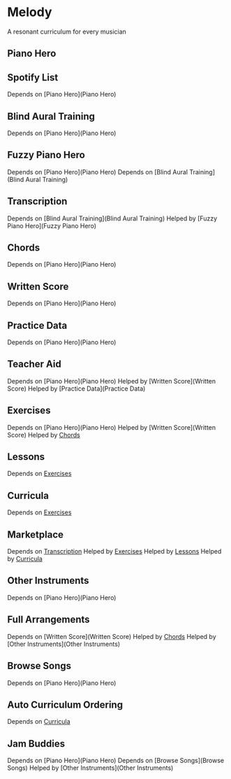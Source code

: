# Melody

A resonant curriculum for every musician

## Piano Hero

## Spotify List
Depends on [Piano Hero](Piano Hero)

## Blind Aural Training
Depends on [Piano Hero](Piano Hero)

## Fuzzy Piano Hero
Depends on [Piano Hero](Piano Hero)
Depends on [Blind Aural Training](Blind Aural Training)

## Transcription
Depends on [Blind Aural Training](Blind Aural Training)
Helped by [Fuzzy Piano Hero](Fuzzy Piano Hero)

## Chords
Depends on [Piano Hero](Piano Hero)

## Written Score
Depends on [Piano Hero](Piano Hero)

## Practice Data
Depends on [Piano Hero](Piano Hero)

## Teacher Aid
Depends on [Piano Hero](Piano Hero)
Helped by [Written Score](Written Score)
Helped by [Practice Data](Practice Data)

## Exercises
Depends on [Piano Hero](Piano Hero)
Helped by [Written Score](Written Score)
Helped by [Chords](Chords)

## Lessons
Depends on [Exercises](Exercises)

## Curricula
Depends on [Exercises](Exercises)

## Marketplace
Depends on [Transcription](Transcription)
Helped by [Exercises](Exercises)
Helped by [Lessons](Lessons)
Helped by [Curricula](Curricula)
    
## Other Instruments
Depends on [Piano Hero](Piano Hero)

## Full Arrangements
Depends on [Written Score](Written Score)
Helped by [Chords](Chords)
Helped by [Other Instruments](Other Instruments)

## Browse Songs
Depends on [Piano Hero](Piano Hero)

## Auto Curriculum Ordering
Depends on [Curricula](Curricula)

## Jam Buddies
Depends on [Piano Hero](Piano Hero)
Depends on [Browse Songs](Browse Songs)
Helped by [Other Instruments](Other Instruments)